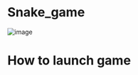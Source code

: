 <h1>Snake_game</h1>

![image](https://github.com/Chusaa/snake_game/assets/132485196/de3447da-4865-4374-b7c7-832c83756f52)


<h1>How to launch game</h1>
